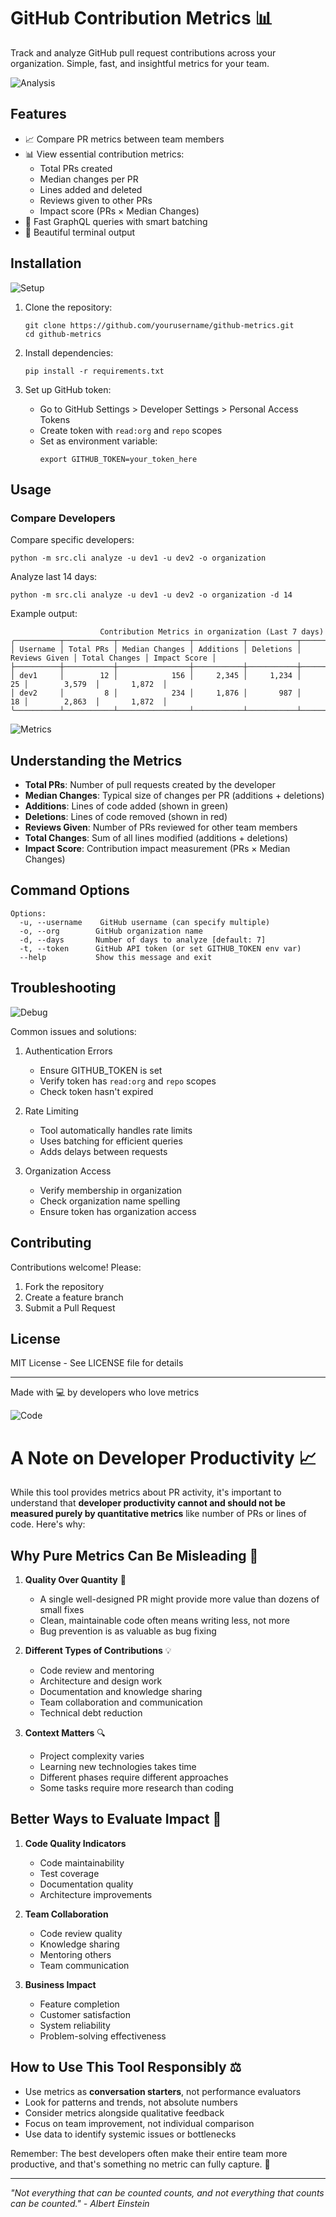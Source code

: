# GitHub Contribution Metrics 📊

Track and analyze GitHub pull request contributions across your organization. Simple, fast, and insightful metrics for your team.

![Analysis](https://media.giphy.com/media/v1.Y2lkPTc5MGI3NjExcDd6Y2JxNXh4MWF1NWF2OWs4NmN0NXJ3Z2t1aHd0ZHBxbXJ0Y3NvdyZlcD12MV9pbnRlcm5hbF9naWZfYnlfaWQmY3Q9Zw/13HgwGsXF0aiGY/giphy.gif)

## Features
- 📈 Compare PR metrics between team members
- 📊 View essential contribution metrics:
  - Total PRs created
  - Median changes per PR
  - Lines added and deleted
  - Reviews given to other PRs
  - Impact score (PRs × Median Changes)
- 🚀 Fast GraphQL queries with smart batching
- 🎨 Beautiful terminal output

## Installation

![Setup](https://media.giphy.com/media/Y4ak9Ki2GZCbJxAnJD/giphy.gif)

1. Clone the repository:
   ```
   git clone https://github.com/yourusername/github-metrics.git
   cd github-metrics
   ```

2. Install dependencies:
   ```
   pip install -r requirements.txt
   ```

3. Set up GitHub token:
   - Go to GitHub Settings > Developer Settings > Personal Access Tokens
   - Create token with `read:org` and `repo` scopes
   - Set as environment variable:
     ```
     export GITHUB_TOKEN=your_token_here
     ```

## Usage

### Compare Developers

Compare specific developers:
```
python -m src.cli analyze -u dev1 -u dev2 -o organization
```

Analyze last 14 days:
```
python -m src.cli analyze -u dev1 -u dev2 -o organization -d 14
```

Example output:
```
                    Contribution Metrics in organization (Last 7 days)                    
╭──────────┬───────────┬────────────────┬───────────┬───────────┬───────────────┬───────────────┬──────────────╮
│ Username │ Total PRs │ Median Changes │ Additions │ Deletions │ Reviews Given │ Total Changes │ Impact Score │
├──────────┼───────────┼────────────────┼───────────┼───────────┼───────────────┼───────────────┼──────────────┤
│ dev1     │        12 │            156 │     2,345 │     1,234 │            25 │        3,579  │       1,872  │
│ dev2     │         8 │            234 │     1,876 │       987 │            18 │        2,863  │       1,872  │
╰──────────┴───────────┴────────────────┴───────────┴───────────┴───────────────┴───────────────┴──────────────╯
```

![Metrics](https://media.giphy.com/media/3oKIPEqDGUULpEU0aQ/giphy.gif)

## Understanding the Metrics

- **Total PRs**: Number of pull requests created by the developer
- **Median Changes**: Typical size of changes per PR (additions + deletions)
- **Additions**: Lines of code added (shown in green)
- **Deletions**: Lines of code removed (shown in red)
- **Reviews Given**: Number of PRs reviewed for other team members
- **Total Changes**: Sum of all lines modified (additions + deletions)
- **Impact Score**: Contribution impact measurement (PRs × Median Changes)

## Command Options

```
Options:
  -u, --username    GitHub username (can specify multiple)
  -o, --org        GitHub organization name
  -d, --days       Number of days to analyze [default: 7]
  -t, --token      GitHub API token (or set GITHUB_TOKEN env var)
  --help           Show this message and exit
```

## Troubleshooting

![Debug](https://media.giphy.com/media/USV0ym3bVWQJJmNu3N/giphy.gif)

Common issues and solutions:

1. Authentication Errors
   - Ensure GITHUB_TOKEN is set
   - Verify token has `read:org` and `repo` scopes
   - Check token hasn't expired

2. Rate Limiting
   - Tool automatically handles rate limits
   - Uses batching for efficient queries
   - Adds delays between requests

3. Organization Access
   - Verify membership in organization
   - Check organization name spelling
   - Ensure token has organization access

## Contributing

Contributions welcome! Please:
1. Fork the repository
2. Create a feature branch
3. Submit a Pull Request

## License

MIT License - See LICENSE file for details

---
Made with 💻 by developers who love metrics

![Code](https://media.giphy.com/media/ZVik7pBtu9dNS/giphy.gif)

# A Note on Developer Productivity 📈

While this tool provides metrics about PR activity, it's important to understand that **developer productivity cannot and should not be measured purely by quantitative metrics** like number of PRs or lines of code. Here's why:

## Why Pure Metrics Can Be Misleading 🚫

1. **Quality Over Quantity** 🎯
   - A single well-designed PR might provide more value than dozens of small fixes
   - Clean, maintainable code often means writing less, not more
   - Bug prevention is as valuable as bug fixing

2. **Different Types of Contributions** 💡
   - Code review and mentoring
   - Architecture and design work
   - Documentation and knowledge sharing
   - Team collaboration and communication
   - Technical debt reduction

3. **Context Matters** 🔍
   - Project complexity varies
   - Learning new technologies takes time
   - Different phases require different approaches
   - Some tasks require more research than coding

## Better Ways to Evaluate Impact 🌟

1. **Code Quality Indicators**
   - Code maintainability
   - Test coverage
   - Documentation quality
   - Architecture improvements

2. **Team Collaboration**
   - Code review quality
   - Knowledge sharing
   - Mentoring others
   - Team communication

3. **Business Impact**
   - Feature completion
   - Customer satisfaction
   - System reliability
   - Problem-solving effectiveness

## How to Use This Tool Responsibly ⚖️

- Use metrics as **conversation starters**, not performance evaluators
- Look for patterns and trends, not absolute numbers
- Consider metrics alongside qualitative feedback
- Focus on team improvement, not individual comparison
- Use data to identify systemic issues or bottlenecks

Remember: The best developers often make their entire team more productive, and that's something no metric can fully capture. 🌱

---

*"Not everything that can be counted counts, and not everything that counts can be counted." - Albert Einstein*
